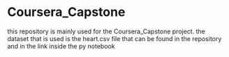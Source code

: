 # Coursera_Capstone
this repository is mainly used for the Coursera_Capstone project.
the dataset that is used is the heart.csv file that can be found in the repository and in the link inside the py notebook
